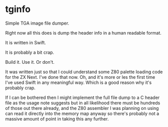 # tginfo
Simple TGA image file dumper.

Right now all this does is dump the header info in a human readable format.

It is written in Swift.

It is probably a bit crap.

Build it. Use it. Or don't.

It was written just so that I could understand some Z80 palette loading code for the ZX Next. I've done that now. Oh, and it's more or les the first time I've used 
Swift in any meaningful way. Which is a good reason why it's probably crap.

If I can be bothered then I might implement the full file dump to a C header file as the usage note suggests but in all likelihood there must be hundreds of those 
out there already, and the Z80 assembler I was planning on using can read it directly into the memory map anyway so there's probably not a massive amount of point 
in taking this any further.

